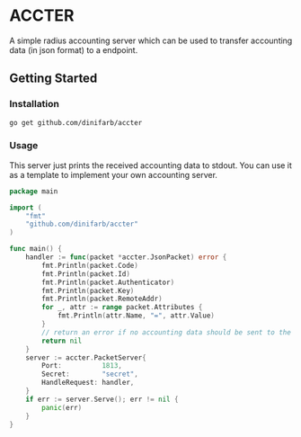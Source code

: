 # ACCTER
A simple radius accounting server which can be used to transfer accounting data (in json format) to a endpoint.

## Getting Started

### Installation

```bash
go get github.com/dinifarb/accter
```
### Usage
This server just prints the received accounting data to stdout. You can use it as a template to implement your own accounting server.
```go
package main

import (
	"fmt"
	"github.com/dinifarb/accter"
)

func main() {
	handler := func(packet *accter.JsonPacket) error {
		fmt.Println(packet.Code)
		fmt.Println(packet.Id)
		fmt.Println(packet.Authenticator)
		fmt.Println(packet.Key)
		fmt.Println(packet.RemoteAddr)
		for _, attr := range packet.Attributes {
			fmt.Println(attr.Name, "=", attr.Value)
		}
		// return an error if no accounting data should be sent to the origin server
		return nil
	}
	server := accter.PacketServer{
		Port:          1813,
		Secret:        "secret",
		HandleRequest: handler,
	}
	if err := server.Serve(); err != nil {
		panic(err)
	}
}
```

